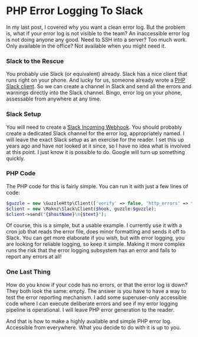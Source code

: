 # PHP Error Logging To Slack

In my last post, I covered why you want a clean error log. But the problem is, what if your error log is not visible to the team? An inaccessible error log is not doing anyone any good. Need to SSH into a server? Too much work. Only available in the office? Not available when you might need it.

### Slack to the Rescue

You probably use Slack (or equivalent) already. Slack has a nice client that runs right on your phone. And lucky for us, someone already wrote a [PHP Slack client](https://packagist.org/packages/alek13/slack). So we can create a channel in Slack and send all the errors and warnings directly into the Slack channel. Bingo, error log on your phone, assessable from anywhere at any time.

### Slack Setup

You will need to create a [Slack Incoming Webhook](https://api.slack.com/messaging/webhooks). You should probably create a dedicated Slack channel for the error log, appropriately named. I will leave the exact Slack setup as an exercise for the reader. I set this up years ago and have not looked at it since, so I have no idea what is involved at this point. I just know it is possible to do. Google will turn up something quickly.

### PHP Code

The PHP code for this is fairly simple. You can run it with just a few lines of code:

```php
$guzzle = new \GuzzleHttp\Client(['verify' => false, 'http_errors' => false]);
$client = new \Maknz\Slack\Client($hook, guzzle:$guzzle);
$client->send("{$hostName}\n{$text}");
```

Of course, this is a simple, but a usable example. I currently use it with a cron job that reads the error file, does minor formatting and sends it off to Slack. You can get more elaborate if you wish, but with error logging, you are looking for reliable logging, so keep it simple. Making it more complex runs the risk that the error logging subsystem has an error and fails to report any errors at all!

### One Last Thing

How do you know if your code has no errors, or that the error log is down? They both look the same: empty. The answer is you have to have a way to test the error reporting mechanism. I add some superuser-only accessible code where I can execute deliberate errors and see if my error logging pipeline is operational. I will leave PHP error generation to the reader.

And that is how to make a highly available and simple PHP error log. Accessible from everywhere. What you decide to do with it is up to you.